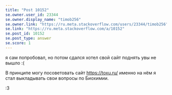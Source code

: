 ```yaml
---
title: "Post 10152"
se.owner.user_id: 23344
se.owner.display_name: "timob256"
se.owner.link: "https://ru.meta.stackoverflow.com/users/23344/timob256"
se.link: "https://ru.meta.stackoverflow.com/a/10152"
se.post_id: 10152
se.post_type: answer
se.score: 1
---
```

<p>я сам попробовал, но потом сдался хотел свой сайт поднять увы не вышло :( </p>

<p>В принципе могу посоветовать сайт <a href="https://toxu.ru/" rel="nofollow noreferrer">https://toxu.ru/</a>  именно на нём я стал выкладывать свои вопросы по Биохимии. </p>

<p>:3 </p>
